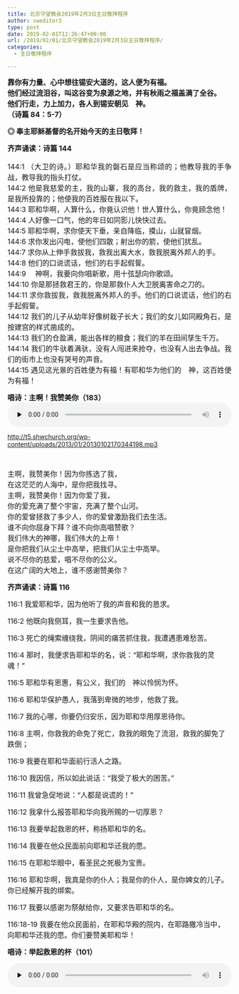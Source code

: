 ```yaml
---
title: 北京守望教会2019年2月3日主日敬拜程序
author: sweditor3
type: post
date: 2019-02-01T12:26:47+00:00
url: /2019/02/01/北京守望教会2019年2月3日主日敬拜程序/
categories:
  - 主日敬拜程序

---
```

<p style="text-align: justify;">
  <span style="font-size: 12pt;"><strong>靠你有力量、心中想往锡安大道的，这人便为有福。</strong></span><br /> <span style="font-size: 12pt;"><strong>他们经过流泪谷，叫这谷变为泉源之地，并有秋雨之福盖满了全谷。</strong></span><br /> <span style="font-size: 12pt;"><strong>他们行走，力上加力，各人到锡安朝见　神。</strong></span><br /> <span style="font-size: 12pt;"><strong>（诗篇 84：5-7）</strong></span>
</p>

<p style="text-align: justify;">
  <span style="font-size: 12pt;"><strong>◎ 奉主耶稣基督的名开始今天的主日敬拜！</strong></span>
</p>

<p style="text-align: justify;">
  <span style="font-size: 12pt;"><strong>齐声诵读：诗篇 144<br /> </strong></span><br /> <span style="font-size: 12pt;">144:1 （大卫的诗。）耶和华我的磐石是应当称颂的；他教导我的手争战，教导我的指头打仗。</span><br /> <span style="font-size: 12pt;">144:2 他是我慈爱的主，我的山寨，我的高台，我的救主，我的盾牌，是我所投靠的；他使我的百姓服在我以下。</span><br /> <span style="font-size: 12pt;">144:3 耶和华啊，人算什么，你竟认识他！世人算什么，你竟顾念他！</span><br /> <span style="font-size: 12pt;">144:4 人好像一口气，他的年日如同影儿快快过去。</span><br /> <span style="font-size: 12pt;">144:5 耶和华啊，求你使天下垂，亲自降临，摸山，山就冒烟。</span><br /> <span style="font-size: 12pt;">144:6 求你发出闪电，使他们四散；射出你的箭，使他们扰乱。</span><br /> <span style="font-size: 12pt;">144:7 求你从上伸手救拔我，救我出离大水，救我脱离外邦人的手。</span><br /> <span style="font-size: 12pt;">144:8 他们的口说谎话，他们的右手起假誓。</span><br /> <span style="font-size: 12pt;">144:9 　神啊，我要向你唱新歌，用十弦瑟向你歌颂。</span><br /> <span style="font-size: 12pt;">144:10 你是那拯救君王的，你是那救仆人大卫脱离害命之刀的。</span><br /> <span style="font-size: 12pt;">144:11 求你救拔我，救我脱离外邦人的手。他们的口说谎话，他们的右手起假誓。</span><br /> <span style="font-size: 12pt;">144:12 我们的儿子从幼年好像树栽子长大；我们的女儿如同殿角石，是按建宫的样式凿成的。</span><br /> <span style="font-size: 12pt;">144:13 我们的仓盈满，能出各样的粮食；我们的羊在田间孳生千万。</span><br /> <span style="font-size: 12pt;">144:14 我们的牛驮着满驮，没有人闯进来抢夺，也没有人出去争战。我们的街市上也没有哭号的声音。</span><br /> <span style="font-size: 12pt;">144:15 遇见这光景的百姓便为有福！有耶和华为他们的　神，这百姓便为有福！</span>
</p>

<span style="font-size: 12pt;"><strong>唱诗：主啊！我赞美你（183）</strong></span><audio class="wp-audio-shortcode" id="audio-18210-1559" preload="none" style="width: 100%;" controls="controls"><source type="audio/mpeg" src="http://t5.shwchurch.org/wp-content/uploads/2013/01/20130102170344198.mp3?_=1559" />

<http://t5.shwchurch.org/wp-content/uploads/2013/01/20130102170344198.mp3></audio> 

&nbsp;

<p style="text-align: justify;">
  <span style="font-size: 12pt;">主啊，我赞美你！因为你拣选了我，</span><br /> <span style="font-size: 12pt;">在这茫茫的人海中，是你把我找寻。</span><br /> <span style="font-size: 12pt;">主啊，我赞美你！因为你爱了我，</span><br /> <span style="font-size: 12pt;">你的爱充满了整个宇宙，充满了整个山河。</span><br /> <span style="font-size: 12pt;">你的爱曾拯救了多少人，你的爱曾激励我们去生活。</span><br /> <span style="font-size: 12pt;">谁不向你屈身下拜？谁不向你高唱赞歌？</span><br /> <span style="font-size: 12pt;">我们伟大的神哪，我们伟大的上帝！</span><br /> <span style="font-size: 12pt;">是你把我们从尘土中高举，把我们从尘土中高举。</span><br /> <span style="font-size: 12pt;">说不尽你的慈爱，唱不尽你的公义。</span><br /> <span style="font-size: 12pt;">在这广阔的大地上，谁不感谢赞美你？</span>
</p>

<p style="text-align: justify;">
  <span style="font-size: 12pt;"><strong>齐声诵读：诗篇 116</strong></span>
</p>

<span style="font-size: 12pt;">116:1 我爱耶和华，因为他听了我的声音和我的恳求。</span>
  
<span style="font-size: 12pt;">116:2 他既向我侧耳，我一生要求告他。</span>
  
<span style="font-size: 12pt;">116:3 死亡的绳索缠绕我，阴间的痛苦抓住我，我遭遇患难愁苦。</span>
  
<span style="font-size: 12pt;">116:4 那时，我便求告耶和华的名，说：“耶和华啊，求你救我的灵魂！”</span>
  
<span style="font-size: 12pt;">116:5 耶和华有恩惠，有公义，我们的　神以怜悯为怀。</span>
  
<span style="font-size: 12pt;">116:6 耶和华保护愚人，我落到卑微的地步，他救了我。</span>
  
<span style="font-size: 12pt;">116:7 我的心哪，你要仍归安乐，因为耶和华用厚恩待你。</span>
  
<span style="font-size: 12pt;">116:8 主啊，你救我的命免了死亡，救我的眼免了流泪，救我的脚免了跌倒；</span>
  
<span style="font-size: 12pt;">116:9 我要在耶和华面前行活人之路。</span>
  
<span style="font-size: 12pt;">116:10 我因信，所以如此说话：“我受了极大的困苦。”</span>
  
<span style="font-size: 12pt;">116:11 我曾急促地说：“人都是说谎的！”</span>
  
<span style="font-size: 12pt;">116:12 我拿什么报答耶和华向我所赐的一切厚恩？</span>
  
<span style="font-size: 12pt;">116:13 我要举起救恩的杯，称扬耶和华的名。</span>
  
<span style="font-size: 12pt;">116:14 我要在他众民面前向耶和华还我的愿。</span>
  
<span style="font-size: 12pt;">116:15 在耶和华眼中，看圣民之死极为宝贵。</span>
  
<span style="font-size: 12pt;">116:16 耶和华啊，我真是你的仆人；我是你的仆人，是你婢女的儿子。你已经解开我的绑索。</span>
  
<span style="font-size: 12pt;">116:17 我要以感谢为祭献给你，又要求告耶和华的名。</span>
  
<span style="font-size: 12pt;">116:18-19 我要在他众民面前，在耶和华殿的院内，在耶路撒冷当中，向耶和华还我的愿。你们要赞美耶和华！</span>

<p style="text-align: justify;">
  <span style="font-size: 12pt;"><strong>唱诗：举起救恩的杯（101）</strong></span>
</p><audio class="wp-audio-shortcode" id="audio-18210-1560" preload="none" style="width: 100%;" controls="controls"><source type="audio/mpeg" src="http://t5.shwchurch.org/wp-content/uploads/2019/02/举起救恩的杯-4.mp3?_=1560" />

<http://t5.shwchurch.org/wp-content/uploads/2019/02/举起救恩的杯-4.mp3></audio> 

&nbsp;

<p style="text-align: justify;">
  <span style="font-size: 12pt;">主啊，你救了我的命，免了死亡，</span><br /> <span style="font-size: 12pt;">救了我的眼免了流泪，救了我的脚免了跌倒。</span><br /> <span style="font-size: 12pt;">我拿什么报答耶和华，向我所赐一切的厚恩？</span><br /> <span style="font-size: 12pt;">我要举起救恩的杯，称颂耶和华的名，</span><br /> <span style="font-size: 12pt;">直到永远，直到永远。</span>
</p>

<p style="text-align: justify;">
  <span style="font-size: 12pt;"><strong>齐声诵读：诗篇 84</strong></span>
</p>

<span style="font-size: 12pt;">84:1 （可拉后裔的诗，交与伶长。用迦特乐器。）万军之耶和华啊，你的居所何等可爱！</span>
  
<span style="font-size: 12pt;">84:2 我羡慕渴想耶和华的院宇，我的心肠、我的肉体向永生　神呼吁（或作“欢呼”）。</span>
  
<span style="font-size: 12pt;">84:3 万军之耶和华，我的王、我的　神啊，在你祭坛那里，麻雀为自己找着房屋，燕子为自己找着抱雏之窝。</span>
  
<span style="font-size: 12pt;">84:4 如此住在你殿中的，便为有福，他们仍要赞美你。（细拉）</span>
  
<span style="font-size: 12pt;">84:5 靠你有力量、心中想往锡安大道的，这人便为有福。</span>
  
<span style="font-size: 12pt;">84:6 他们经过流泪谷，叫这谷变为泉源之地，并有秋雨之福盖满了全谷。</span>
  
<span style="font-size: 12pt;">84:7 他们行走，力上加力，各人到锡安朝见　神。</span>
  
<span style="font-size: 12pt;">84:8 耶和华万军之　神啊，求你听我的祷告。雅各的　神啊，求你留心听。（细拉）</span>
  
<span style="font-size: 12pt;">84:9 　神啊，你是我们的盾牌，求你垂顾观看你受膏者的面。</span>
  
<span style="font-size: 12pt;">84:10 在你的院宇住一日，胜似在别处住千日。宁可在我　神殿中看门，不愿住在恶人的帐棚里。</span>
  
<span style="font-size: 12pt;">84:11 因为耶和华　神是日头，是盾牌，要赐下恩惠和荣耀。他未尝留下一样好处不给那些行动正直的人。</span>
  
<span style="font-size: 12pt;">84:12 万军之耶和华啊，倚靠你的人便为有福！</span>

<p style="text-align: justify;">
  <span style="font-size: 12pt;"><strong>唱诗：主爱在中国</strong></span>
</p><audio class="wp-audio-shortcode" id="audio-18210-1561" preload="none" style="width: 100%;" controls="controls"><source type="audio/mpeg" src="http://t5.shwchurch.org/wp-content/uploads/2014/05/主爱在中国－献给第三届洛桑宣教大会.mp3?_=1561" />

<http://t5.shwchurch.org/wp-content/uploads/2014/05/主爱在中国－献给第三届洛桑宣教大会.mp3></audio> 

&nbsp;

<p style="text-align: justify;">
  <span style="font-size: 12pt;">1、 万古长夜盼基督来临，宝血涌流救赎恩情，</span><br /> <span style="font-size: 12pt;">福音西来枯木逢春，舍已舍身舍家室，效主甘愿牺牲。</span>
</p>

<span style="font-size: 12pt;">2、 神州荒凉献二鱼五饼，百年恩典爱传四境，</span>
  
<span style="font-size: 12pt;">先知眼泪化城中角声，鞭我杀我无怨尤，效主饶恕悲悯。</span>

<span style="font-size: 12pt;">主爱在中国，点燃永恒的盼望，</span>
  
<span style="font-size: 12pt;">主爱在中国，兴起蒙恩忠贞的心，</span>
  
<span style="font-size: 12pt;">主爱在中国，携手亲爱的圣徒，</span>
  
<span style="font-size: 12pt;">在全地作证，主爱永不息!</span>

<span style="font-size: 12pt;">3、 旷野田间听十架声音，城中街头敬拜身影，</span>
  
<span style="font-size: 12pt;">忍耐谦卑守候主圣名，受屈受辱受试炼，效主顺服父命。</span>

<span style="font-size: 12pt;">4、 古老福音唱时代新歌，向罪而死向主而活，</span>
  
<span style="font-size: 12pt;">传扬基督圣灵引导，不离不弃不渝移，效主忠诚坚贞。</span>

<span style="font-size: 12pt;">主爱在中国，点燃永恒的盼望，</span>
  
<span style="font-size: 12pt;">主爱在中国，兴起蒙恩忠贞的心，</span>
  
<span style="font-size: 12pt;">主爱在中国，携手亲爱的圣徒，</span>
  
<span style="font-size: 12pt;">在全地作证，主爱永不息!</span>

<p style="text-align: justify;">
  <span style="font-size: 12pt;"><strong>讲道经文：列王纪上 14:21-15:8</strong></span>
</p>

<span style="font-size: 12pt;">14:21 所罗门的儿子罗波安作犹大王。他登基的时候年四十一岁，在耶路撒冷，就是耶和华从以色列众支派中所选择立他名的城，作王十七年。罗波安的母亲名叫拿玛，是亚扪人。</span>
  
<span style="font-size: 12pt;">14:22 犹大人行耶和华眼中看为恶的事，犯罪触动他的愤恨，比他们列祖更甚。</span>
  
<span style="font-size: 12pt;">14:23 因为他们在各高冈上，各青翠树下筑坛，立柱像和木偶。</span>
  
<span style="font-size: 12pt;">14:24 国中也有娈童。犹大人效法耶和华在以色列人面前所赶出的外邦人，行一切可憎恶的事。</span>
  
<span style="font-size: 12pt;">14:25 罗波安王第五年，埃及王示撒上来攻取耶路撒冷，</span>
  
<span style="font-size: 12pt;">14:26 夺了耶和华殿和王宫里的宝物，尽都带走，又夺去所罗门制造的金盾牌。</span>
  
<span style="font-size: 12pt;">14:27 罗波安王制造铜盾牌代替那金盾牌，交给守王宫门的护卫长看守。</span>
  
<span style="font-size: 12pt;">14:28 王每逢进耶和华的殿，护卫兵就拿这盾牌，随后仍将盾牌送回，放在护卫房。</span>
  
<span style="font-size: 12pt;">14:29 罗波安其余的事，凡他所行的，都写在犹大列王记上。</span>
  
<span style="font-size: 12pt;">14:30 罗波安与耶罗波安时常争战。</span>
  
<span style="font-size: 12pt;">14:31 罗波安与他列祖同睡，葬在大卫城他列祖的坟地里。他母亲名叫拿玛，是亚扪人。他儿子亚比央（又名“亚比雅”）接续他作王。</span>

<p style="text-align: justify;">
  <span style="font-size: 12pt;">15:1 尼八的儿子耶罗波安王十八年，亚比央登基作犹大王。</span><br /> <span style="font-size: 12pt;">15:2 在耶路撒冷作王三年。他母亲名叫玛迦，是押沙龙的女儿。</span><br /> <span style="font-size: 12pt;">15:3 亚比央行他父亲在他以前所行的一切恶，他的心不像他祖大卫的心，诚诚实实地顺服耶和华他的　神。</span><br /> <span style="font-size: 12pt;">15:4 然而耶和华他的　神因大卫的缘故，仍使他在耶路撒冷有灯光，叫他儿子接续他作王，坚立耶路撒冷。</span><br /> <span style="font-size: 12pt;">15:5 因为大卫除了赫人乌利亚那件事，都是行耶和华眼中看为正的事，一生没有违背耶和华一切所吩咐的。</span><br /> <span style="font-size: 12pt;">15:6 罗波安在世的日子常与耶罗波安争战。</span><br /> <span style="font-size: 12pt;">15:7 亚比央其余的事，凡他所行的，都写在犹大列王记上。亚比央常与耶罗波安争战。</span><br /> <span style="font-size: 12pt;">15:8 亚比央与他列祖同睡，葬在大卫的城里。他儿子亚撒接续他作王。</span>
</p>

<p style="text-align: justify;">
  <a href="http://t5.shwchurch.org/2019/02/01/%E4%BB%96%E7%9A%84%E5%BF%83%E4%B8%8D%E5%83%8F%E4%BB%96%E7%A5%96%E5%A4%A7%E5%8D%AB%E7%9A%84%E5%BF%83-2019%E5%B9%B42%E6%9C%883%E6%97%A5%E4%B8%BB%E6%97%A5%E8%AE%B2/"><strong><span style="font-size: 12pt;">讲道题目：他的心不像他祖大卫的心（点击查看）</span></strong></a>
</p><audio class="wp-audio-shortcode" id="audio-18210-1562" preload="none" style="width: 100%;" controls="controls"><source type="audio/mpeg" src="http://t5.shwchurch.org/wp-content/uploads/2019/02/2019年2月3日证道录音.mp3?_=1562" />

<http://t5.shwchurch.org/wp-content/uploads/2019/02/2019年2月3日证道录音.mp3></audio> 

<p style="text-align: justify;">
  <span style="font-size: 12pt;"><strong><br /> 回应诗歌：若非耶和华建造房屋（321）</strong></span>
</p><audio class="wp-audio-shortcode" id="audio-18210-1563" preload="none" style="width: 100%;" controls="controls"><source type="audio/mpeg" src="http://t5.shwchurch.org/wp-content/uploads/2019/02/videoplayback.m4a?_=1563" />

<http://t5.shwchurch.org/wp-content/uploads/2019/02/videoplayback.m4a></audio> 

&nbsp;

<span style="font-size: 12pt;">1、 若非耶和华建造房屋，建造的人就枉然劳力。</span>
  
<span style="font-size: 12pt;">若非耶和华看守城池，看守的人就枉然儆醒。</span>
  
<span style="font-size: 12pt;">我行若非神所悦，一切将拆毁，</span>
  
<span style="font-size: 12pt;">我作若无神祝福，一切都将枉然。</span>

<span style="font-size: 12pt;">2、 若非耶和华建造房屋，建造的人就枉然劳力。</span>
  
<span style="font-size: 12pt;">若非耶和华看守城池，看守的人就枉然儆醒。</span>
  
<span style="font-size: 12pt;">我所需要持守的，只是一颗心，</span>
  
<span style="font-size: 12pt;">一颗完全相信的，坚定倚靠的心。</span>

<p style="text-align: justify;">
  <span style="font-size: 12pt;"><strong>共颂：主祷文<br /> </strong></span><br /> <span style="font-size: 12pt;">我们在天上的父，</span><br /> <span style="font-size: 12pt;">愿人都尊你的名为圣。</span><br /> <span style="font-size: 12pt;">愿你的国降临。</span><br /> <span style="font-size: 12pt;">愿你的旨意行在地上，如同行在天上。</span><br /> <span style="font-size: 12pt;">我们日用的饮食，今日赐给我们。</span><br /> <span style="font-size: 12pt;">免我们的债，如同我们免了人的债。</span><br /> <span style="font-size: 12pt;">不叫我们遇见试探，救我们脱离凶恶。</span><br /> <span style="font-size: 12pt;">因为国度、权柄、荣耀，全是你的，直到永远。阿们！（马太福音6:9-13）</span>
</p>

<p style="text-align: justify;">
  <span style="font-size: 12pt;"><strong>『敬拜结束』</strong></span>
</p>

<p style="text-align: justify;">
  <span style="font-size: 12pt;"><strong>祝福歌：从岁首到年终（197）<br /> </strong></span><br /> <span style="font-size: 12pt;">1、 走过了一年又一年，感谢主带领我们进入了新年。</span><br /> <span style="font-size: 12pt;">从岁首到年终，感谢主耶稣，一直牵我手。</span><br /> <span style="font-size: 12pt;">你使我们的路径，滴下了脂油，佳美的脚踪生命路上走。</span><br /> <span style="font-size: 12pt;">你使我们的路径，滴下了脂油，</span><br /> <span style="font-size: 12pt;">佳美的脚踪生命路上走，生命路上走！</span>
</p>

<span style="font-size: 12pt;">2、 走过了一年又一年，主再来的日子又接近了一年。</span>
  
<span style="font-size: 12pt;">从岁首到年终，在主爱中永远享受。</span>
  
<span style="font-size: 12pt;">但愿我们的脚步，一直往前走，空中要与主与主来相逢。</span>
  
<span style="font-size: 12pt;">但愿我们的脚步，一直往前走，</span>
  
<span style="font-size: 12pt;">空中要与主与主来相逢，与主来相逢！</span>

<p style="text-align: justify;">
  <span style="font-size: 12pt;"><audio style="display: none;" controls="controls"></audio></span>
</p>

<span style="font-size: 12pt;"><audio style="display: none;" controls="controls"></audio></span>

<span style="font-size: 12pt;"><audio style="display: none;" controls="controls"></audio></span>

<span style="font-size: 12pt;"><audio style="display: none;" controls="controls"></audio></span>

<span style="font-size: 12pt;"><audio style="display: none;" controls="controls"></audio></span>

<span style="font-size: 12pt;"><audio style="display: none;" controls="controls"></audio></span>

<span style="font-size: 12pt;"><audio style="display: none;" controls="controls"></audio></span>

<span style="font-size: 12pt;"><audio style="display: none;" controls="controls"></audio></span>

<audio style="display: none;" controls="controls"></audio>

<audio style="display: none;" controls="controls"></audio>

<audio style="display: none;" controls="controls"></audio>

<audio style="display: none;" controls="controls"></audio>

<audio style="display: none;" controls="controls"></audio>

<audio style="display: none;" controls="controls"></audio>

<audio style="display: none;" controls="controls"></audio>

<audio style="display: none;" controls="controls"></audio>

<audio style="display: none;" controls="controls"></audio>

<audio style="display: none;" controls="controls"></audio>

<audio style="display: none;" controls="controls"></audio>

<audio style="display: none;" controls="controls"></audio>

<audio style="display: none;" controls="controls"></audio>

<audio style="display: none;" controls="controls"></audio>

<audio style="display: none;" controls="controls"></audio>